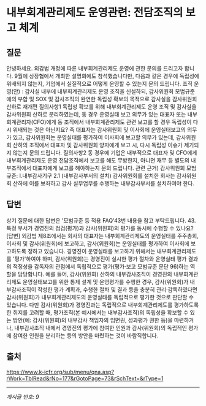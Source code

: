 # 내부회계관리제도 운영관련: 전담조직의 보고 체계

## 질문
안녕하세요.
외감법 개정에 따른 내부회계관리제도 운영에 관한 문의를 드리고자 합니다.
9월에 상장협에서 개최한 설명회에도 참석했습니다만, 다음과 같은 경우에 독립성에 위배되지 않는지, 기업에서 실질적으로 어떻게 운영할 수 있는지 문의 드립니다.
조직 운영(안) : 감사실 내부에 내부회계관리제도 운영 조직을 신설하되, 감사위원회 모범규준에의 부합 및 SOX 및 감사조직의 완연한 독립성 확보의 목적으로 감사실을 감사위원회 산하로 재개편
질의사항1
독립성 확보를 위해 내부회계관리제도 운영 조직 및 감사실을 감사위원회 산하로 분리하였는데, 동 경우 운영실태 보고 의무가 있는 대표자 또는 내부회계관리자(CFO)에게 동 조직에서 내부회계관리제도 관련 보고를 할 경우 독립성이 다시 위배되는 것은 아닌지요?
즉 대표자는 감사위원회 및 이사회에 운영실태보고의 의무가 있고, 감사위원회는 운영실태를 평가하여 이사회에 보고할 의무가 있는데, 감사위원회 산하의 조직에서 대표자 및 감사위원회 양자에게 보고 시, 다시 독립성 이슈가 제기되지 않는지 문의 드립니다.
질의사항2
동 경우에 기업은 내부적으로 대표자 및 CFO에게 내부회계관리제도 운영 전담조직에서 보고를 해도 무방한지, 아니면 재무 등 별도의 내부조직에서 대표자에게 보고를 해야하는지 문의 드립니다.
관련 근거) 감사위원회 모범규준: I.내부감사기구 2.1 (내부감사부서의 설치) 감사위원회를 설치한 회사는 감사위원회 산하에 이를 보좌하고 감사 실무업무를 수행하는 내부감사부서를 설치하여야 한다.

## 답변
상기 질문에 대한 답변은 '모범규준 등 적용 FAQ'43번 내용을 참고 부탁드립니다.
43. 특정 부서가 경영진의 점검(평가)과 감사(위원회)의 평가를 동시에 수행할 수 있나요?
[답변] 외감법 제8조에서는 회사의 대표자는 내부회계관리제도의 운영실태를 주주총회, 이사회 및 감사(위원회)에 보고하고, 감사(위원회)는 운영실태를 평가하여 이사회에 보고하도록 정하고 있습니다. 경영진이 운영실태를 보고하기 위해서는 내부회계관리제도를 '평가'하여야 하며, 감사(위원회)는 경영진이 실시한 평가 절차와 운영실태 평가 결과의 적정성을 감독자의 관점에서 독립적으로 평가(평가·보고 모범규준 문단 96)하는 역할을 담당합니다.
예를 들어, 감사(위원회) 산하의 내부감사조직이 경영진의 내부회계관리제도 운영실태보고를 위한 통제 설계 및 운영평가를 수행한 경우, 감사(위원회)가 내부감사조직이 작성한 평가 계획과, 수행한 절차 및 결과 등을 충분히 관리·감독하였다면 감사(위원회)가 내부회계관리제도의 운영실태를 독립적으로 평가한 것으로 판단할 수 있습니다. 다만 감사(위원회)가 경영진과는 독립적으로 내부회계관리제도를 평가하도록 한 취지를 고려할 때, 평가조직(본 예시에서는 내부감사조직)의 독립성을 확보할 수 있는 방안(예: 감사(위원회)의 내부감사 책임자의 임면권, 성과평가 권한 등)을 마련하거나, 내부감사조직 내에서 경영진의 평가에 참여한 인원과 감사(위원회)의 독립적인 평가에 참여한 인원을 분리하는 등의 방안을 마련하는 것이 바람직합니다.

## 출처
https://www.k-icfr.org/sub/menu/qna.asp?rWork=TblRead&rNo=177&rGotoPage=73&rSchText=&rType=1

---
*게시글 번호: 9*
